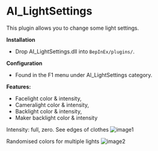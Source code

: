 # AI_LightSettings

This plugin allows you to change some light settings.

**Installation**  
* Drop AI_LightSettings.dll into `BepInEx/plugins/`.

**Configuration**  
* Found in the F1 menu under AI_LightSettings category. 

**Features:**  
* Facelight color & intensity,  
* Cameralight color & intensity,  
* Backlight color & intensity,  
* Maker backlight color & intensity  

Intensity: full, zero. See edges of clothes
![image1](https://i.imgur.com/vrR2LZ4.png)

Randomised colors for multiple lights
![image2](https://i.imgur.com/IkWx0nz.png)
